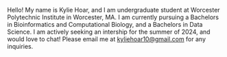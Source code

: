 Hello!
  My name is Kylie Hoar, and I am undergraduate student at Worcester Polytechnic Institute in Worcester, MA. I am currently 
  pursuing a Bachelors in Bioinformatics and Computational Biology, and a Bachelors in Data Science. I am actively seeking
  an intership for the summer of 2024, and would love to chat! Please email me at kyliehoar10@gmail.com for any inquiries.
